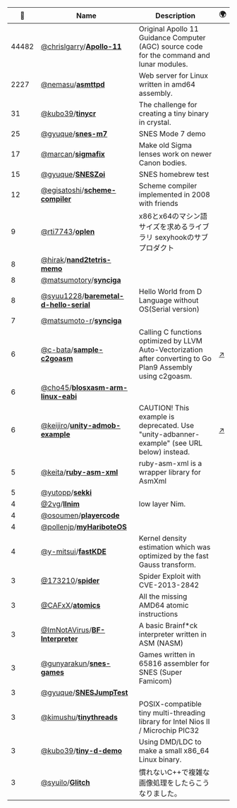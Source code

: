 |:star2: | Name | Description | 🌍|
|---|---|---|---|
|44482|[@chrislgarry](https://github.com/chrislgarry)/[**Apollo-11**](https://github.com/chrislgarry/Apollo-11)|Original Apollo 11 Guidance Computer (AGC) source code for the command and lunar modules.||
|2227|[@nemasu](https://github.com/nemasu)/[**asmttpd**](https://github.com/nemasu/asmttpd)|Web server for Linux written in amd64 assembly.||
|31|[@kubo39](https://github.com/kubo39)/[**tinycr**](https://github.com/kubo39/tinycr)|The challenge for creating a tiny binary in crystal.||
|25|[@gyuque](https://github.com/gyuque)/[**snes-m7**](https://github.com/gyuque/snes-m7)|SNES Mode 7 demo||
|17|[@marcan](https://github.com/marcan)/[**sigmafix**](https://github.com/marcan/sigmafix)|Make old Sigma lenses work on newer Canon bodies.||
|15|[@gyuque](https://github.com/gyuque)/[**SNESZoi**](https://github.com/gyuque/SNESZoi)|SNES homebrew test||
|12|[@egisatoshi](https://github.com/egisatoshi)/[**scheme-compiler**](https://github.com/egisatoshi/scheme-compiler)|Scheme compiler implemented in 2008 with friends||
|9|[@rti7743](https://github.com/rti7743)/[**oplen**](https://github.com/rti7743/oplen)|x86とx64のマシン語サイズを求めるライブラリ sexyhookのサブプロダクト||
|8|[@hirak](https://github.com/hirak)/[**nand2tetris-memo**](https://github.com/hirak/nand2tetris-memo)|||
|8|[@matsumotory](https://github.com/matsumotory)/[**synciga**](https://github.com/matsumotory/synciga)|||
|8|[@syuu1228](https://github.com/syuu1228)/[**baremetal-d-hello-serial**](https://github.com/syuu1228/baremetal-d-hello-serial)|Hello World from D Language without OS(Serial version)||
|7|[@matsumoto-r](https://github.com/matsumoto-r)/[**synciga**](https://github.com/matsumoto-r/synciga)|||
|6|[@c-bata](https://github.com/c-bata)/[**sample-c2goasm**](https://github.com/c-bata/sample-c2goasm)|Calling C functions optimized by LLVM Auto-Vectorization after converting to Go Plan9 Assembly using c2goasm.|[:arrow_upper_right:](https://medium.com/@c_bata_/optimizing-go-by-avx2-using-auto-vectorization-in-llvm-118f7b366969)|
|6|[@cho45](https://github.com/cho45)/[**blosxasm-arm-linux-eabi**](https://github.com/cho45/blosxasm-arm-linux-eabi)|||
|6|[@keijiro](https://github.com/keijiro)/[**unity-admob-example**](https://github.com/keijiro/unity-admob-example)|CAUTION! This example is deprecated. Use "unity-adbanner-example" (see URL below) instead.|[:arrow_upper_right:](https://github.com/keijiro/unity-adbanner-example)|
|5|[@keita](https://github.com/keita)/[**ruby-asm-xml**](https://github.com/keita/ruby-asm-xml)|ruby-asm-xml is a wrapper library for AsmXml||
|5|[@yutopp](https://github.com/yutopp)/[**sekki**](https://github.com/yutopp/sekki)|||
|4|[@2vg](https://github.com/2vg)/[**llnim**](https://github.com/2vg/llnim)|low layer Nim.||
|4|[@osoumen](https://github.com/osoumen)/[**playercode**](https://github.com/osoumen/playercode)|||
|4|[@pollenjp](https://github.com/pollenjp)/[**myHariboteOS**](https://github.com/pollenjp/myHariboteOS)|||
|4|[@y-mitsui](https://github.com/y-mitsui)/[**fastKDE**](https://github.com/y-mitsui/fastKDE)|Kernel density estimation which was optimized by the fast Gauss transform. ||
|3|[@173210](https://github.com/173210)/[**spider**](https://github.com/173210/spider)|Spider Exploit with CVE-2013-2842||
|3|[@CAFxX](https://github.com/CAFxX)/[**atomics**](https://github.com/CAFxX/atomics)|All the missing AMD64 atomic instructions||
|3|[@ImNotAVirus](https://github.com/ImNotAVirus)/[**BF-Interpreter**](https://github.com/ImNotAVirus/BF-Interpreter)|A basic Brainf*ck interpreter written in ASM (NASM)||
|3|[@gunyarakun](https://github.com/gunyarakun)/[**snes-games**](https://github.com/gunyarakun/snes-games)|Games written in 65816 assembler for SNES (Super Famicom)||
|3|[@gyuque](https://github.com/gyuque)/[**SNESJumpTest**](https://github.com/gyuque/SNESJumpTest)|||
|3|[@kimushu](https://github.com/kimushu)/[**tinythreads**](https://github.com/kimushu/tinythreads)|POSIX-compatible tiny multi-threading library for Intel Nios II / Microchip PIC32||
|3|[@kubo39](https://github.com/kubo39)/[**tiny-d-demo**](https://github.com/kubo39/tiny-d-demo)|Using DMD/LDC to make a small x86_64 Linux binary.||
|3|[@syuilo](https://github.com/syuilo)/[**Glitch**](https://github.com/syuilo/Glitch)|慣れないC++で複雑な画像処理をしたらこうなりました。||

